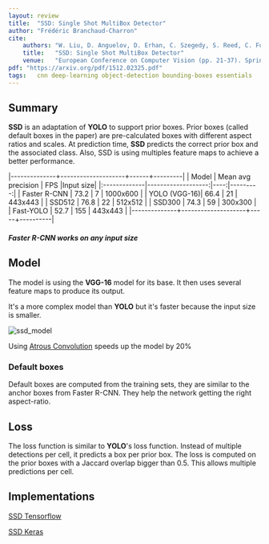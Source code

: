 ```yaml
---
layout: review
title:  "SSD: Single Shot MultiBox Detector"
author: "Frédéric Branchaud-Charron"
cite:
    authors: "W. Liu, D. Anguelov, D. Erhan, C. Szegedy, S. Reed, C. Fu, A. C. Berg"
    title:   "SSD: Single Shot MultiBox Detector"
    venue:   "European Conference on Computer Vision (pp. 21-37). Springer International Publishing"
pdf: "https://arxiv.org/pdf/1512.02325.pdf"
tags:   cnn deep-learning object-detection bounding-boxes essentials
---
```

## Summary

**SSD** is an adaptation of **YOLO** to support prior boxes. Prior boxes (called default boxes in the paper) are pre-calculated boxes with different aspect ratios and scales.
At prediction time, **SSD** predicts the correct prior box and the associated class. Also, SSD is using multiples feature maps to achieve a better performance.

|--------------+--------------------+------+---------|
| Model        | Mean avg precision | FPS |Input size|
|:-------------|-------------------:|----:|---------:|
| Faster R-CNN | 73.2               | 7   | 1000x600 |
| YOLO (VGG-16)| 66.4               | 21  | 443x443  |
| SSD512       | 76.8               | 22  | 512x512  |
| SSD300       | 74.3               | 59  | 300x300  |
| Fast-YOLO    | 52.7               | 155 | 443x443  |
|--------------+--------------------+-----+----------|


##### Faster R-CNN works on any input size

## Model

The model is using the **VGG-16** model for its base. It then uses several feature maps to produce its output.

It's a more complex model than **YOLO** but it's faster because the input size is smaller.

![ssd_model](/deep-learning/images/ssd_model.png)



Using [Atrous Convolution](https://arxiv.org/abs/1606.00915) speeds up the model by 20%

### Default boxes

Default boxes are computed from the training sets, they are similar to the anchor boxes from Faster R-CNN. They help the network getting the right aspect-ratio.



## Loss

The loss function is similar to **YOLO**'s loss function. Instead of multiple detections per cell, it predicts a box per prior box. The loss is computed on the prior boxes with a Jaccard overlap bigger than 0.5. This allows multiple predictions per cell.



## Implementations

[SSD Tensorflow](https://github.com/seann999/ssd_tensorflow)

[SSD Keras](https://github.com/rykov8/ssd_keras)
